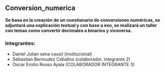 ## Conversion_numerica
**Se basa en la creación de un cuestionario de conversiones numéricas, se adjuntará una explicación textual y con base a eso, se realizará un taller con temas como convertir decimales a binarios y viceversa.** 
### Integrantes: 
- Daniel Julian sena causil (institucional) 
- Sebastian Bermudez Ceballos (colaborador, integrante 2)
- Oscar Emilio Rosso Ayala (COLABORADOR INTEGRANTE 3)
